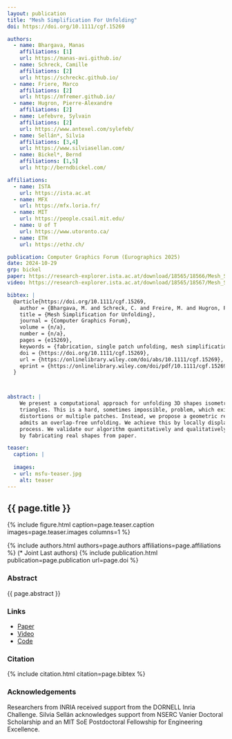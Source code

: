 ```yaml
---
layout: publication
title: "Mesh Simplification For Unfolding"
doi: https://doi.org/10.1111/cgf.15269

authors:
  - name: Bhargava, Manas
    affiliations: [1]
    url: https://manas-avi.github.io/
  - name: Schreck, Camille
    affiliations: [2]
    url: https://schreckc.github.io/
  - name: Friere, Marco
    affiliations: [2]
    url: https://mfremer.github.io/
  - name: Hugron, Pierre-Alexandre
    affiliations: [2]
  - name: Lefebvre, Sylvain
    affiliations: [2]
    url: https://www.antexel.com/sylefeb/
  - name: Sellán*, Silvia
    affiliations: [3,4]
    url: https://www.silviasellan.com/
  - name: Bickel*, Bernd
    affiliations: [1,5]
    url: http://berndbickel.com/

affiliations:
  - name: ISTA
    url: https://ista.ac.at
  - name: MFX
    url: https://mfx.loria.fr/
  - name: MIT
    url: https://people.csail.mit.edu/
  - name: U of T
    url: https://www.utoronto.ca/
  - name: ETH
    url: https://ethz.ch/

publication: Computer Graphics Forum (Eurographics 2025)
date: 2024-10-29
grp: bickel
paper: https://research-explorer.ista.ac.at/download/18565/18566/Mesh_Simplification_For_Unfolding_cgf_opensource.pdf
video: https://research-explorer.ista.ac.at/download/18565/18567/Mesh_Simplification_For_Unfolding_cgf_submission_supplemental_video.mp4

bibtex: |
  @article{https://doi.org/10.1111/cgf.15269,
    author = {Bhargava, M. and Schreck, C. and Freire, M. and Hugron, P. A. and Lefebvre, S. and Sellán, S. and Bickel, B.},
    title = {Mesh Simplification for Unfolding},
    journal = {Computer Graphics Forum},
    volume = {n/a},
    number = {n/a},
    pages = {e15269},
    keywords = {fabrication, single patch unfolding, mesh simplification},
    doi = {https://doi.org/10.1111/cgf.15269},
    url = {https://onlinelibrary.wiley.com/doi/abs/10.1111/cgf.15269},
    eprint = {https://onlinelibrary.wiley.com/doi/pdf/10.1111/cgf.15269},
  }



abstract: |
    We present a computational approach for unfolding 3D shapes isometrically into the plane as a single patch without overlapping
    triangles. This is a hard, sometimes impossible, problem, which existing methods are forced to soften by allowing for map
    distortions or multiple patches. Instead, we propose a geometric relaxation of the problem: we modify the input shape until it
    admits an overlap-free unfolding. We achieve this by locally displacing vertices and collapsing edges, guided by the unfolding
    process. We validate our algorithm quantitatively and qualitatively on a large dataset of complex shapes and show its proficiency
    by fabricating real shapes from paper.

teaser:
  caption: |
    
  images:
  - url: msfu-teaser.jpg
    alt: teaser
---
```


## {{ page.title }}

{% include figure.html caption=page.teaser.caption images=page.teaser.images columns=1 %}

{% include authors.html authors=page.authors affiliations=page.affiliations %}
(* Joint Last authors)
{% include publication.html publication=page.publication url=page.doi %}


### Abstract

{{ page.abstract }}

### Links

* [Paper]({{page.paper}})
* [Video]({{page.video}})
* [Code](https://git.ista.ac.at/mbhargav/mesh-simplification-for-unfolding)

### Citation

{% include citation.html citation=page.bibtex %}

### Acknowledgements

Researchers from INRIA received support from the DORNELL Inria Challenge. Silvia Sellán acknowledges support from NSERC Vanier Doctoral Scholarship and an MIT SoE Postdoctoral Fellowship for Engineering Excellence.
